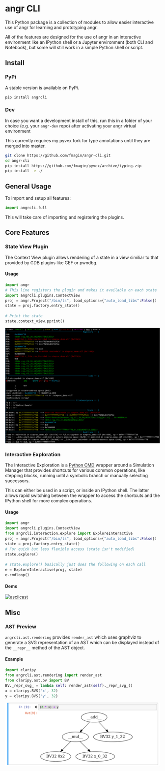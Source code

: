 # angr CLI

This Python package is a collection of modules to allow easier interactive use of angr for learning and prototyping angr.

All of the features are designed for the use of angr in an interactive environment like an IPython shell or a Jupyter environment (both CLI and Notebook), but some will still work in a simple Python shell or script.


## Install

### PyPi

A stable version is available on PyPi.
```sh
pip install angrcli
```

### Dev

In case you want a development install of this, run this in a folder of your choice (e.g. your `angr-dev` repo) after activating your angr virtual environment

This currently requires my pyvex fork for type annotations until they are merged into master.
```sh
git clone https://github.com/fmagin/angr-cli.git
cd angr-cli
pip install https://github.com/fmagin/pyvex/archive/typing.zip
pip install -e ./
```

## General Usage

To import and setup all features:

```python
import angrcli.full
```

This will take care of importing and registering the plugins.

## Core Features

### State View Plugin

The Context View plugin allows rendering of a state in a view similiar to that provided by GDB plugins like GEF or pwndbg.


#### Usage

```python
import angr
# This line registers the plugin and makes it available on each state
import angrcli.plugins.ContextView
proj = angr.Project("/bin/ls", load_options={"auto_load_libs":False})
state = proj.factory.entry_state()

# Print the state
state.context_view.pprint()
```
![Context View](./images/context_view_demo.png)


### Interactive Exploration

The Interactive Exploration is a [Python CMD](https://pymotw.com/2/cmd/) wrapper around a Simulation Manager that provides shortcuts for various common operations, like stepping blocks, running until a symbolic branch or manually selecting successors.

This can either be used in a script, or inside an IPython shell. The latter allows rapid switching between the wrapper to access the shortcuts and the IPython shell for more complex operations.


#### Usage
```python
import angr
import angrcli.plugins.ContextView
from angrcli.interaction.explore import ExploreInteractive
proj = angr.Project("/bin/ls", load_options={"auto_load_libs":False})
state = proj.factory.entry_state()
# For quick but less flexible access (state isn't modified)
state.explore()

# state.explore() basically just does the following on each call
e = ExploreInteractive(proj, state)
e.cmdloop()

```

#### Demo

[![asciicast](https://asciinema.org/a/256289.svg)](https://asciinema.org/a/256289)

## Misc

### AST Preview

`angrcli.ast.rendering` provides `render_ast` which uses graphviz to generate a SVG representation of an AST which can be displayed instead of the `__repr__` method of the AST object.

#### Example


```python
import claripy
from angrcli.ast.rendering import render_ast
from claripy.ast.bv import BV
BV._repr_svg_ = lambda self: render_ast(self)._repr_svg_()
x = claripy.BVS('x', 32)
y = claripy.BVS('y', 32)
```

![AST Rendering](./images/ast_rendering.png)
